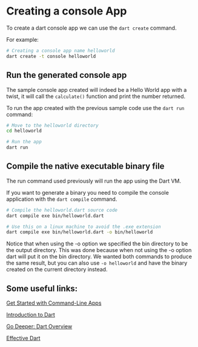 # Creating a console App

To create a dart console app we can use the `dart create` command.

For example:
```sh
# Creating a console app name helloworld
dart create -t console helloworld
```

## Run the generated console app

The sample console app created will indeed be a Hello World app with a twist, it will call the `calculate()` function and print the number returned.

To run the app created with the previous sample code use the `dart run` command:
```sh
# Move to the helloworld directory
cd helloworld

# Run the app
dart run
```

## Compile the native executable binary file

The run command used previously will run the app using the Dart VM.

If you want to generate a binary you need to compile the console application with the `dart compile` command.
```sh
# Compile the helloworld.dart source code
dart compile exe bin/helloworld.dart

# Use this on a linux machine to avoid the .exe extension
dart compile exe bin/helloworld.dart -o bin/helloworld
```

Notice that when using the -o option we specified the bin directory to be the output directory.
This was done because when not using the -o option dart will put it on the bin directory. 
We wanted both commands to produce the same result, but you can also use `-o helloworld` and have the binary created on the current directory instead.

## Some useful links:

[Get Started with Command-Line Apps](https://dart.dev/tutorials/server/get-started)

[Introduction to Dart](https://dart.dev/language)

[Go Deeper: Dart Overview](https://dart.dev/overview)

[Effective Dart](https://dart.dev/effective-dart)
